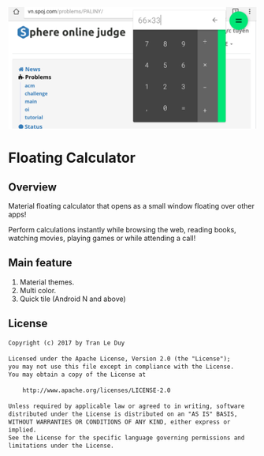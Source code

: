 ![](art/wall/Screenshot_20170905-210456.png)

# Floating Calculator

## Overview

Material floating calculator that opens as a small window floating over other apps!

Perform calculations instantly while browsing the web, reading books, watching movies, playing games or while attending a call!

## Main feature

1. Material themes.
2. Multi color.
3. Quick tile (Android N and above)

## License

    Copyright (c) 2017 by Tran Le Duy
    
    Licensed under the Apache License, Version 2.0 (the "License");
    you may not use this file except in compliance with the License.
    You may obtain a copy of the License at
    
        http://www.apache.org/licenses/LICENSE-2.0
    
    Unless required by applicable law or agreed to in writing, software
    distributed under the License is distributed on an "AS IS" BASIS,
    WITHOUT WARRANTIES OR CONDITIONS OF ANY KIND, either express or implied.
    See the License for the specific language governing permissions and
    limitations under the License.
